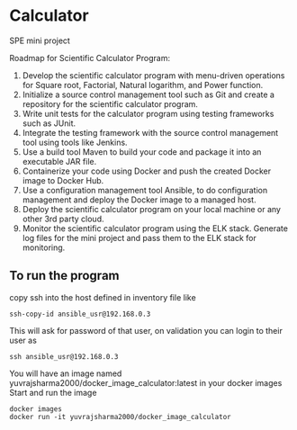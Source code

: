 # Calculator
SPE mini project

Roadmap for Scientific Calculator Program:

1) Develop the scientific calculator program with menu-driven operations for Square root, Factorial, Natural logarithm, and Power function.
2) Initialize a source control management tool such as Git and create a repository for the scientific calculator program.
3) Write unit tests for the calculator program using testing frameworks such as JUnit.
4) Integrate the testing framework with the source control management tool using tools like Jenkins.
5) Use a build tool Maven to build your code and package it into an executable JAR file.
6) Containerize your code using Docker and push the created Docker image to Docker Hub.
7) Use a configuration management tool Ansible, to do configuration management and deploy the Docker image to a managed host.
8) Deploy the scientific calculator program on your local machine or any other 3rd party cloud.
9) Monitor the scientific calculator program using the ELK stack. Generate log files for the mini project and pass them to the ELK stack for monitoring.

## To run the program
copy ssh into the host defined in inventory file like
```
ssh-copy-id ansible_usr@192.168.0.3
```
This will ask for password of that user, on validation you can login to their user as 
```
ssh ansible_usr@192.168.0.3
```

You will have an image named yuvrajsharma2000/docker_image_calculator:latest in your docker images
Start and run the image
```
docker images
docker run -it yuvrajsharma2000/docker_image_calculator
```
